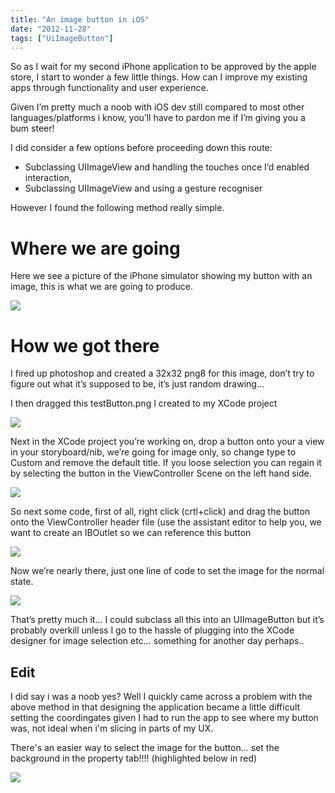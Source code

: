 ```yaml
---
title: "An image button in iOS"
date: "2012-11-28"
tags: ["UiImageButton"]
---
```


So as I wait for my second iPhone application to be approved by the apple store, I start to wonder a few little things. How can I improve my existing apps through functionality and user experience.

Given I’m pretty much a noob with iOS dev still compared to most other languages/platforms i know, you’ll have to pardon me if I’m giving you a bum steer!

I did consider a few options before proceeding down this route:

  * Subclassing UIImageView and handling the touches once I’d enabled interaction, 
  * Subclassing UIImageView and using a gesture recogniser

However I found the following method really simple.

# Where we are going

Here we see a picture of the iPhone simulator showing my button with an image, this is what we are going to produce.

![](/images/./image.axd?picture=Screen%20Shot%202012-11-28%20at%2022.49.00_thumb.png)

# How we got there

I fired up photoshop and created a 32x32 png8 for this image, don’t try to figure out what it’s supposed to be, it’s just random drawing…

I then dragged this testButton.png I created to my XCode project

![](/images/./image.axd?picture=Screen%20Shot%202012-11-28%20at%2022.38.55_thumb.png)

Next in the XCode project you’re working on, drop a button onto your a view in your storyboard/nib, we’re going for image only, so change type to Custom and remove the default title. If you loose selection you can regain it by selecting the button in the ViewController Scene on the left hand side.

![](/images/./image.axd?picture=Screen%20Shot%202012-11-28%20at%2022.39.39_thumb.png)

So next some code, first of all, right click (crtl+click) and drag the button onto the ViewController header file (use the assistant editor to help you, we want to create an IBOutlet so we can reference this button

![](/images/./image.axd?picture=image_thumb_231.png)

Now we’re nearly there, just one line of code to set the image for the normal state.

![](/images/./image.axd?picture=Screen%20Shot%202012-11-28%20at%2022.41.12_thumb.png)

That’s pretty much it… I could subclass all this into an UIImageButton but it’s probably overkill unless I go to the hassle of plugging into the XCode designer for image selection etc… something for another day perhaps..

## Edit

I did say i was a noob yes? Well I quickly came across a problem with the above method in that designing the application became a little difficult setting the coordingates given I had to run the app to see where my button was, not ideal when i'm slicing in parts of my UX.

There's an easier way to select the image for the button... set the background in the property tab!!!! (highlighted below in red)

![](/image.axd?picture=2012%2f12%2fipipe.png)
